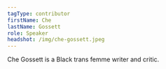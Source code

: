 ```yaml
---
tagType: contributor
firstName: Che
lastName: Gossett
role: Speaker
headshot: /img/che-gossett.jpeg
---
```

Che Gossett is a Black trans femme writer and critic.
